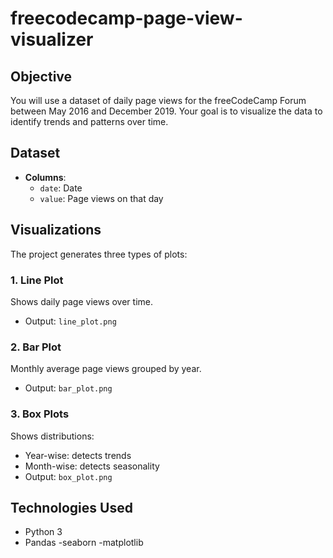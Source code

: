 # freecodecamp-page-view-visualizer

##  Objective

You will use a dataset of daily page views for the freeCodeCamp Forum between May 2016 and December 2019. Your goal is to visualize the data to identify trends and patterns over time.

##  Dataset
- **Columns**:
  - `date`: Date 
  - `value`: Page views on that day

##  Visualizations

The project generates three types of plots:

### 1. Line Plot
Shows daily page views over time.
- Output: `line_plot.png`

### 2. Bar Plot
Monthly average page views grouped by year.
- Output: `bar_plot.png`

### 3. Box Plots
Shows distributions:
- Year-wise: detects trends
- Month-wise: detects seasonality
- Output: `box_plot.png`


## Technologies Used

- Python 3
- Pandas
-seaborn
-matplotlib
